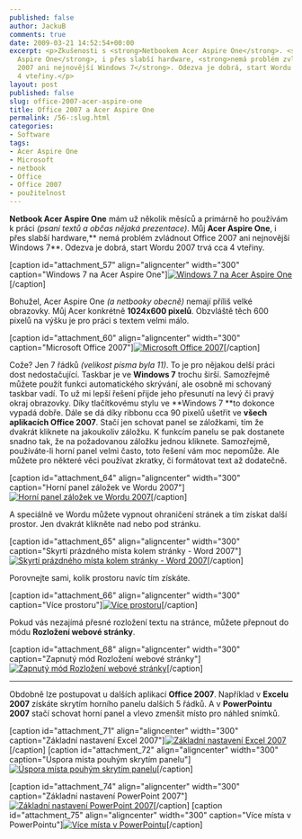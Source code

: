 ```yaml
---
published: false
author: JackuB
comments: true
date: 2009-03-21 14:52:54+00:00
excerpt: <p>Zkušenosti s <strong>Netbookem Acer Aspire One</strong>. <strong>Acer
  Aspire One</strong>, i přes slabší hardware, <strong>nemá problém zvládnout Office
  2007 ani nejnovější Windows 7</strong>. Odezva je dobrá, start Wordu 2007 trvá cca
  4 vteřiny.</p>
layout: post
published: false
slug: office-2007-acer-aspire-one
title: Office 2007 a Acer Aspire One
permalink: /56-:slug.html
categories:
- Software
tags:
- Acer Aspire One
- Microsoft
- netbook
- Office
- Office 2007
- použitelnost
---
```


**Netbook Acer Aspire One** mám už několik měsíců a primárně ho používám k práci _(psaní textů a občas nějaká prezentace)_. Můj **Acer Aspire One**, i přes slabší hardware,** nemá problém zvládnout Office 2007 ani nejnovější Windows 7**. Odezva je dobrá, start Wordu 2007 trvá cca 4 vteřiny.



[caption id="attachment_57" align="aligncenter" width="300" caption="Windows 7 na Acer Aspire One"][![Windows 7 na Acer Aspire One](http://jedenbod.cz/wp-content/uploads/2009/03/windows7-300x175.png)](http://jedenbod.cz/wp-content/uploads/2009/03/windows7.png)[/caption]



Bohužel, Acer Aspire One _(a netbooky obecně)_ nemají příliš velké obrazovky. Můj Acer konkrétně **1024x600 pixelů**. Obzvláště těch 600 pixelů na výšku je pro práci s textem velmi málo.



[caption id="attachment_60" align="aligncenter" width="300" caption="Microsoft Office 2007"][![Microsoft Office 2007](http://jedenbod.cz/wp-content/uploads/2009/03/office2007-300x175.png)](http://jedenbod.cz/wp-content/uploads/2009/03/office2007.png)[/caption]



Cože? Jen 7 řádků _(velikost písma byla 11)_. To je pro nějakou delší práci dost nedostačující. Taskbar je ve **Windows 7** trochu širší. Samozřejmě můžete použít funkci automatického skrývání, ale osobně mi schovaný taskbar vadí. To už mi lepší řešení přijde jeho přesunutí na levý či pravý okraj obrazovky. Díky tlačítkovému stylu ve **Windows 7 **to dokonce vypadá dobře. Dále se dá díky ribbonu cca 90 pixelů ušetřit ve **všech aplikacích Office 2007**. Stačí jen schovat panel se záložkami, tím že dvakrát kliknete na jakoukoliv záložku. K funkcím panelu se pak dostanete snadno tak, že na požadovanou záložku jednou kliknete. Samozřejmě, používáte-li horní panel velmi často, toto řešení vám moc nepomůže. Ale můžete pro některé věci používat zkratky, či formátovat text až dodatečně.



[caption id="attachment_64" align="aligncenter" width="300" caption="Horní panel záložek ve Wordu 2007"][![Horní panel záložek ve Wordu 2007](http://jedenbod.cz/wp-content/uploads/2009/03/zalozky-300x36.png)](http://jedenbod.cz/wp-content/uploads/2009/03/zalozky.png)[/caption]



A speciálně ve Wordu můžete vypnout ohraničení stránek a tím získat další prostor. Jen dvakrát klikněte nad nebo pod stránku.



[caption id="attachment_65" align="aligncenter" width="300" caption="Skyrtí prázdného místa kolem stránky - Word 2007"][![Skyrtí prázdného místa kolem stránky - Word 2007](http://jedenbod.cz/wp-content/uploads/2009/03/skryti-prazdneho-mista-300x175.png)](http://jedenbod.cz/wp-content/uploads/2009/03/skryti-prazdneho-mista.png)[/caption]



Porovnejte sami, kolik prostoru navíc tím získáte.



[caption id="attachment_66" align="aligncenter" width="300" caption="Více prostoru"][![Více prostoru](http://jedenbod.cz/wp-content/uploads/2009/03/vice-prostoru-word-300x175.png)](http://jedenbod.cz/wp-content/uploads/2009/03/vice-prostoru-word.png)[/caption]



Pokud vás nezajímá přesné rozložení textu na stránce, můžete přepnout do módu **Rozložení webové stránky**.



[caption id="attachment_68" align="aligncenter" width="300" caption="Zapnutý mód Rozložení webové stránky"][![Zapnutý mód Rozložení webové stránky](http://jedenbod.cz/wp-content/uploads/2009/03/rozlozeni-webove-stranky-300x175.png)](http://jedenbod.cz/wp-content/uploads/2009/03/rozlozeni-webove-stranky.png)[/caption]



* * *





Obdobně lze postupovat u dalších aplikací **Office 2007**. Například v **Excelu 2007** získáte skrytím horního panelu dalších 5 řádků. A v **PowerPointu 2007** stačí schovat horní panel a vlevo zmenšit místo pro náhled snímků.



[caption id="attachment_71" align="aligncenter" width="300" caption="Základní nastavení Excel 2007"][![Základní nastavení Excel 2007](http://jedenbod.cz/wp-content/uploads/2009/03/excel-300x175.png)](http://jedenbod.cz/wp-content/uploads/2009/03/excel.png)[/caption]
[caption id="attachment_72" align="aligncenter" width="300" caption="Úspora místa pouhým skrytím panelu"][![Úspora místa pouhým skrytím panelu](http://jedenbod.cz/wp-content/uploads/2009/03/excel-uspora-300x175.png)](http://jedenbod.cz/wp-content/uploads/2009/03/excel-uspora.png)[/caption]

[caption id="attachment_74" align="aligncenter" width="300" caption="Základní nastavení PowerPoint 2007"][![Základní nastavení PowerPoint 2007](http://jedenbod.cz/wp-content/uploads/2009/03/powerpoint1-300x175.png)](http://jedenbod.cz/wp-content/uploads/2009/03/powerpoint1.png)[/caption]
[caption id="attachment_75" align="aligncenter" width="300" caption="Více místa v PowerPointu"][![Více místa v PowerPointu](http://jedenbod.cz/wp-content/uploads/2009/03/powerpoint-uspora-300x175.png)](http://jedenbod.cz/wp-content/uploads/2009/03/powerpoint-uspora.png)[/caption]
